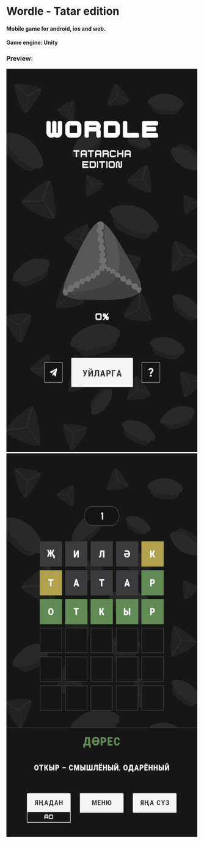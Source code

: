 # Wordle - Tatar edition
#### Mobile game for android, ios and web.
#### Game engine: Unity
### Preview:
<p>
  <img src="https://github.com/albayazit/wordleTatar/blob/main/preveiw_menu.png" width="500" height="1000">
  
  <img src="https://github.com/albayazit/wordleTatar/blob/main/preview_level.png" width="500" height="1000">
</p>
